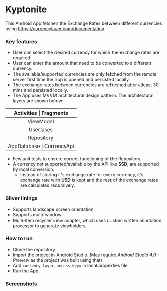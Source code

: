 # Kyptonite

This Android App fetches the Exchange Rates between different currencies using https://currencylayer.com/documentation.

### Key features

* User can select the desired currency for which the exchange rates are required.
* User can enter the amount that need to be converted to a different currency.
* The available/supported currencies are only fetched from the remote server first time the app is opened and persisted locally.
* The exchange rates between currencies are refreshed after atleast 30 mins and persisted locally.
* The App uses MVVM architectural design pattern. The architectural layers are shown below:

Activities \| Fragments |
:---: |
ViewModel |
UseCases |
Repository |
AppDatabase \| CurrencyApi |

* Few unit tests to ensure correct functioning of the Repository.
* A currency not supported/available by the API like **SSD**, are supported by local conversion.
  * Instead of storing it's exchange rate for every currency, it's exchange rate with **USD** is kept and the rest of the exchange rates are calculated recursively.

### Silver linings

* Supports landscape screen orientation.
* Supports multi-window.
* Multi-item recycler view adapter, which uses custom written annotation processor to generate viewholders.

### How to run

* Clone the repository.
* Import the project in Android Studio. (May require *Android Studio 4.0 - Preview* as the project was built using that)
* Add `currency_layer_access_key=` in local.properties file.
* Run the App.

### Screenshots

